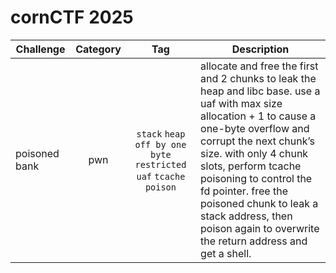 # cornCTF 2025

| Challenge | Category | Tag | Description | 
| --- | :---: | :---: | --- |
| poisoned bank | pwn | `stack` `heap` `off by one byte` `restricted` `uaf` `tcache poison` | allocate and free the first and 2 chunks to leak the heap and libc base. use a uaf with max size allocation + 1 to cause a one-byte overflow and corrupt the next chunk’s size. with only 4 chunk slots, perform tcache poisoning to control the fd pointer. free the poisoned chunk to leak a stack address, then poison again to overwrite the return address and get a shell. |